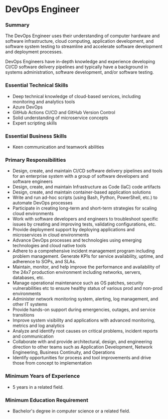 # DevOps Engineer

### Summary <a href="#summary" id="summary"></a>

The DevOps Engineer uses their understanding of computer hardware and software infrastructure, cloud computing, application development, and software system testing to streamline and accelerate software development and deployment processes.

DevOps Engineers have in-depth knowledge and experience developing CI/CD software delivery pipelines and typically have a background in systems administration, software development, and/or software testing.&#x20;

### Essential Technical Skills <a href="#essential-technical-skills" id="essential-technical-skills"></a>

* Deep technical knowledge of cloud-based services, including monitoring and analytics tools
* Azure DevOps
* GitHub Actions CI/CD  and GitHub Version Control
* Solid understanding of microservice concepts
* Expert scripting skills

### Essential Business Skills <a href="#essential-business-skills" id="essential-business-skills"></a>

* Keen communication and teamwork abilities&#x20;

### Primary Responsibilities <a href="#primary-responsibilities" id="primary-responsibilities"></a>

* Design, create, and maintain CI/CD software delivery pipelines and tools for an enterprise system with a group of software developers and software engineers
* Design, create, and maintain Infrastructure as Code (IaC) code artifacts&#x20;
* Design, create, and maintain container-based application solutions&#x20;
* Write and run ad-hoc scripts (using Bash, Python, PowerShell, etc.) to automate DevOps processes&#x20;
* Participate in creating long-term and short-term strategies for scaling cloud environments&#x20;
* Work with software developers and engineers to troubleshoot specific issues by creating and improving tests, validating configurations, etc.
* Provide deployment support by deploying applications and microservices in cloud environments&#x20;
* Advance DevOps processes and technologies using emerging technologies and cloud native tools&#x20;
* Adhere to a comprehensive incident management program including problem management. Generate KPIs for service availability, uptime, and adherence to SOPs, and SLAs.&#x20;
* Maintain, monitor, and help improve the performance and availability of the 24x7 production environment including networks, servers, databases, etc.&#x20;
* Manage operational maintenance such as OS patches, security vulnerabilities etc to ensure healthy status of various prod and non-prod environments&#x20;
* Administer network monitoring system, alerting, log management, and other IT systems&#x20;
* Provide hands-on support during emergencies, outages, and service transitions&#x20;
* Improve system visibility and applications with advanced monitoring, metrics and log analytics&#x20;
* Analyze and identify root causes on critical problems, incident reports and communication&#x20;
* Collaborate with and provide architectural, design, and engineering direction to other teams such as Application Development, Network Engineering, Business Continuity, and Operations&#x20;
* Identify opportunities for process and tool improvements and drive those from concept to implementation&#x20;

### Minimum Years of Experience <a href="#minimum-years-of-experience" id="minimum-years-of-experience"></a>

* 5 years in a related field.

### Minimum Education Requirement <a href="#minimum-education-requirement" id="minimum-education-requirement"></a>

* Bachelor's degree in computer science or a related field.&#x20;
